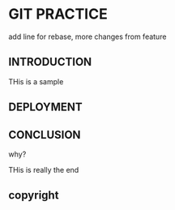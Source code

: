 # GIT PRACTICE
add line for rebase, more changes from feature
## INTRODUCTION

THis is a sample 
## DEPLOYMENT

## CONCLUSION

why? 

THis is really the end

## copyright